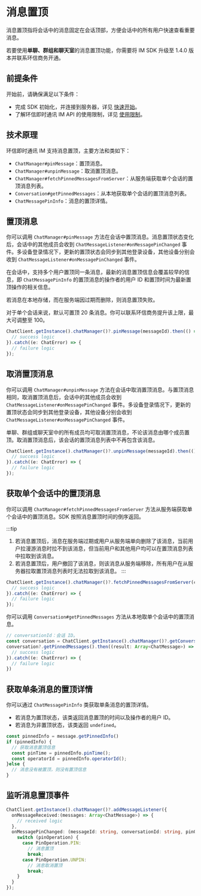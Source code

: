 # 消息置顶

消息置顶指将会话中的消息固定在会话顶部，方便会话中的所有用户快速查看重要消息。

若要使用**单聊、群组和聊天室**的消息置顶功能，你需要将 IM SDK 升级至 1.4.0 版本并联系环信商务开通。

## 前提条件

开始前，请确保满足以下条件：

- 完成 SDK 初始化，并连接到服务器，详见 [快速开始](quickstart.html)。
- 了解环信即时通讯 IM API 的使用限制，详见 [使用限制](/product/limitation.html)。

## 技术原理

环信即时通讯 IM 支持消息置顶，主要方法和类如下：

- `ChatManager#pinMessage`：置顶消息。
- `ChatManager#unpinMessage`：取消置顶消息。
- `ChatManager#fetchPinnedMessagesFromServer`：从服务端获取单个会话的置顶消息列表。
- `Conversation#getPinnedMessages`：从本地获取单个会话的置顶消息列表。
- `ChatMessagePinInfo`：消息的置顶详情。

## 置顶消息

你可以调用 `ChatManager#pinMessage` 方法在会话中置顶消息。消息置顶状态变化后，会话中的其他成员会收到 `ChatMessageListener#onMessagePinChanged` 事件。多设备登录情况下，更新的置顶状态会同步到其他登录设备，其他设备分别会收到 `ChatMessageListener#onMessagePinChanged` 事件。

在会话中，支持多个用户置顶同一条消息，最新的消息置顶信息会覆盖较早的信息，即 `ChatMessagePinInfo` 的置顶消息的操作者的用户 ID 和置顶时间为最新置顶操作的相关信息。

若消息在本地存储，而在服务端因过期而删除，则消息置顶失败。

对于单个会话来说，默认可置顶 20 条消息。你可以联系环信商务提升该上限，最大可调整至 100。

```TypeScript
ChatClient.getInstance().chatManager()?.pinMessage(messageId).then(() => {
  // success logic
}).catch((e: ChatError) => {
  // failure logic
});
```

## 取消置顶消息

你可以调用 `ChatManager#unpinMessage` 方法在会话中取消置顶消息。与置顶消息相同，取消置顶消息后，会话中的其他成员会收到 `ChatMessageListener#onMessagePinChanged` 事件。多设备登录情况下，更新的置顶状态会同步到其他登录设备，其他设备分别会收到 `ChatMessageListener#onMessagePinChanged` 事件。

单聊、群组或聊天室中的所有成员均可取消置顶消息，不论该消息由哪个成员置顶。取消置顶消息后，该会话的置顶消息列表中不再包含该消息。

```TypeScript
ChatClient.getInstance().chatManager()?.unpinMessage(messageId).then(() => {
  // success logic
}).catch((e: ChatError) => {
  // failure logic
});
```

## 获取单个会话中的置顶消息

你可以调用 `ChatManager#fetchPinnedMessagesFromServer` 方法从服务端获取单个会话中的置顶消息。SDK 按照消息置顶时间的倒序返回。

:::tip
1. 若消息置顶后，消息在服务端过期或用户从服务端单向删除了该消息，当前用户拉漫游消息时拉不到该消息，但当前用户和其他用户均可以在置顶消息列表中拉取到该消息。
2. 若消息置顶后，用户撤回了该消息，则该消息从服务端移除，所有用户在从服务器拉取置顶消息列表时无法拉取到该消息。
:::

```TypeScript
ChatClient.getInstance().chatManager()?.fetchPinnedMessagesFromServer(conversationId).then((result: Array<ChatMessage>) => {
  // success logic
}).catch((e: ChatError) => {
  // failure logic
});
```

你可以调用 `Conversation#getPinnedMessages` 方法从本地取单个会话中的置顶消息。

```TypeScript
// conversationId：会话 ID。
const conversation = ChatClient.getInstance().chatManager()?.getConversation(conversationId);
conversation?.getPinnedMessages().then((result: Array<ChatMessage>) => {
  // success logic
}).catch((e: ChatError) => {
  // failure logic
})
```

## 获取单条消息的置顶详情

你可以通过 `ChatMessagePinInfo` 类获取单条消息的置顶详情。

- 若消息为置顶状态，该类返回消息置顶的时间以及操作者的用户 ID。
- 若消息为非置顶状态，该类返回 `undefined`。

```TypeScript
const pinnedInfo = message.getPinnedInfo()
if (pinnedInfo) {
  // 获取消息置顶信息
  const pinTime = pinnedInfo.pinTime();
  const operatorId = pinnedInfo.operatorId();
}else {
  // 消息没有被置顶，则没有置顶信息
}
```

## 监听消息置顶事件

```TypeScript
ChatClient.getInstance().chatManager()?.addMessageListener({
  onMessageReceived:(messages: Array<ChatMessage>) => {
    // received logic
  },
  onMessagePinChanged: (messageId: string, conversationId: string, pinOperation: PinOperation, pinInfo: ChatMessagePinInfo) => {
    switch (pinOperation) {
      case PinOperation.PIN:
        // 消息置顶
        break;
      case PinOperation.UNPIN:
        // 消息取消置顶
        break;
    }
  }
});
```        



